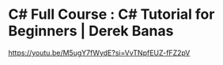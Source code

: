 # C# Full Course : C# Tutorial for Beginners | Derek Banas

https://youtu.be/M5ugY7fWydE?si=VvTNpfEUZ-fFZ2pV
